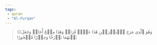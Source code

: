 ```yaml
---
tags: 
 - quran 
 - "Al-Furqan"
---
```


> ۞وَهُوَ ٱلَّذِي مَرَجَ ٱلۡبَحۡرَيۡنِ هَٰذَا عَذۡبٞ فُرَاتٞ وَهَٰذَا مِلۡحٌ أُجَاجٞ وَجَعَلَ بَيۡنَهُمَا بَرۡزَخٗا وَحِجۡرٗا مَّحۡجُورٗا
